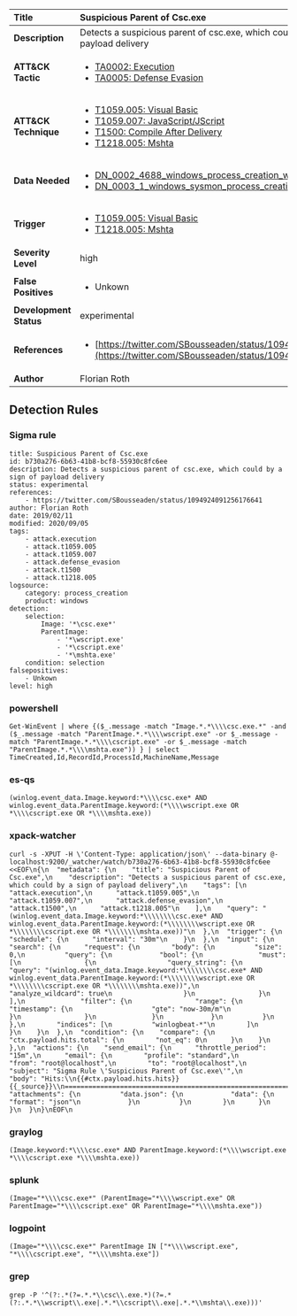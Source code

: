 | Title                    | Suspicious Parent of Csc.exe       |
|:-------------------------|:------------------|
| **Description**          | Detects a suspicious parent of csc.exe, which could by a sign of payload delivery |
| **ATT&amp;CK Tactic**    |  <ul><li>[TA0002: Execution](https://attack.mitre.org/tactics/TA0002)</li><li>[TA0005: Defense Evasion](https://attack.mitre.org/tactics/TA0005)</li></ul>  |
| **ATT&amp;CK Technique** | <ul><li>[T1059.005: Visual Basic](https://attack.mitre.org/techniques/T1059.005)</li><li>[T1059.007: JavaScript/JScript](https://attack.mitre.org/techniques/T1059.007)</li><li>[T1500: Compile After Delivery](https://attack.mitre.org/techniques/T1500)</li><li>[T1218.005: Mshta](https://attack.mitre.org/techniques/T1218.005)</li></ul>  |
| **Data Needed**          | <ul><li>[DN_0002_4688_windows_process_creation_with_commandline](../Data_Needed/DN_0002_4688_windows_process_creation_with_commandline.md)</li><li>[DN_0003_1_windows_sysmon_process_creation](../Data_Needed/DN_0003_1_windows_sysmon_process_creation.md)</li></ul>  |
| **Trigger**              | <ul><li>[T1059.005: Visual Basic](../Triggers/T1059.005.md)</li><li>[T1218.005: Mshta](../Triggers/T1218.005.md)</li></ul>  |
| **Severity Level**       | high |
| **False Positives**      | <ul><li>Unkown</li></ul>  |
| **Development Status**   | experimental |
| **References**           | <ul><li>[https://twitter.com/SBousseaden/status/1094924091256176641](https://twitter.com/SBousseaden/status/1094924091256176641)</li></ul>  |
| **Author**               | Florian Roth |


## Detection Rules

### Sigma rule

```
title: Suspicious Parent of Csc.exe
id: b730a276-6b63-41b8-bcf8-55930c8fc6ee
description: Detects a suspicious parent of csc.exe, which could by a sign of payload delivery
status: experimental
references:
    - https://twitter.com/SBousseaden/status/1094924091256176641
author: Florian Roth
date: 2019/02/11
modified: 2020/09/05
tags:
    - attack.execution
    - attack.t1059.005
    - attack.t1059.007
    - attack.defense_evasion
    - attack.t1500
    - attack.t1218.005
logsource:
    category: process_creation
    product: windows
detection:
    selection:
        Image: '*\csc.exe*'
        ParentImage:
            - '*\wscript.exe'
            - '*\cscript.exe'
            - '*\mshta.exe'
    condition: selection
falsepositives:
    - Unkown
level: high

```





### powershell
    
```
Get-WinEvent | where {($_.message -match "Image.*.*\\\\csc.exe.*" -and ($_.message -match "ParentImage.*.*\\\\wscript.exe" -or $_.message -match "ParentImage.*.*\\\\cscript.exe" -or $_.message -match "ParentImage.*.*\\\\mshta.exe")) } | select TimeCreated,Id,RecordId,ProcessId,MachineName,Message
```


### es-qs
    
```
(winlog.event_data.Image.keyword:*\\\\csc.exe* AND winlog.event_data.ParentImage.keyword:(*\\\\wscript.exe OR *\\\\cscript.exe OR *\\\\mshta.exe))
```


### xpack-watcher
    
```
curl -s -XPUT -H \'Content-Type: application/json\' --data-binary @- localhost:9200/_watcher/watch/b730a276-6b63-41b8-bcf8-55930c8fc6ee <<EOF\n{\n  "metadata": {\n    "title": "Suspicious Parent of Csc.exe",\n    "description": "Detects a suspicious parent of csc.exe, which could by a sign of payload delivery",\n    "tags": [\n      "attack.execution",\n      "attack.t1059.005",\n      "attack.t1059.007",\n      "attack.defense_evasion",\n      "attack.t1500",\n      "attack.t1218.005"\n    ],\n    "query": "(winlog.event_data.Image.keyword:*\\\\\\\\csc.exe* AND winlog.event_data.ParentImage.keyword:(*\\\\\\\\wscript.exe OR *\\\\\\\\cscript.exe OR *\\\\\\\\mshta.exe))"\n  },\n  "trigger": {\n    "schedule": {\n      "interval": "30m"\n    }\n  },\n  "input": {\n    "search": {\n      "request": {\n        "body": {\n          "size": 0,\n          "query": {\n            "bool": {\n              "must": [\n                {\n                  "query_string": {\n                    "query": "(winlog.event_data.Image.keyword:*\\\\\\\\csc.exe* AND winlog.event_data.ParentImage.keyword:(*\\\\\\\\wscript.exe OR *\\\\\\\\cscript.exe OR *\\\\\\\\mshta.exe))",\n                    "analyze_wildcard": true\n                  }\n                }\n              ],\n              "filter": {\n                "range": {\n                  "timestamp": {\n                    "gte": "now-30m/m"\n                  }\n                }\n              }\n            }\n          }\n        },\n        "indices": [\n          "winlogbeat-*"\n        ]\n      }\n    }\n  },\n  "condition": {\n    "compare": {\n      "ctx.payload.hits.total": {\n        "not_eq": 0\n      }\n    }\n  },\n  "actions": {\n    "send_email": {\n      "throttle_period": "15m",\n      "email": {\n        "profile": "standard",\n        "from": "root@localhost",\n        "to": "root@localhost",\n        "subject": "Sigma Rule \'Suspicious Parent of Csc.exe\'",\n        "body": "Hits:\\n{{#ctx.payload.hits.hits}}{{_source}}\\n================================================================================\\n{{/ctx.payload.hits.hits}}",\n        "attachments": {\n          "data.json": {\n            "data": {\n              "format": "json"\n            }\n          }\n        }\n      }\n    }\n  }\n}\nEOF\n
```


### graylog
    
```
(Image.keyword:*\\\\csc.exe* AND ParentImage.keyword:(*\\\\wscript.exe *\\\\cscript.exe *\\\\mshta.exe))
```


### splunk
    
```
(Image="*\\\\csc.exe*" (ParentImage="*\\\\wscript.exe" OR ParentImage="*\\\\cscript.exe" OR ParentImage="*\\\\mshta.exe"))
```


### logpoint
    
```
(Image="*\\\\csc.exe*" ParentImage IN ["*\\\\wscript.exe", "*\\\\cscript.exe", "*\\\\mshta.exe"])
```


### grep
    
```
grep -P '^(?:.*(?=.*.*\\csc\\.exe.*)(?=.*(?:.*.*\\wscript\\.exe|.*.*\\cscript\\.exe|.*.*\\mshta\\.exe)))'
```



